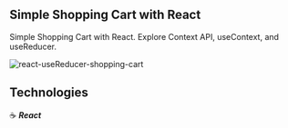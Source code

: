 ## Simple Shopping Cart with React

Simple Shopping Cart with React. Explore Context API, useContext, and useReducer.

![react-useReducer-shopping-cart](https://user-images.githubusercontent.com/43181662/160498674-1c365708-3953-40d5-8ff7-d93bb5cfdb49.png)

## Technologies

:coffee: **_React_**

